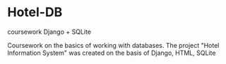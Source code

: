 # Hotel-DB
coursework Django + SQLite

Coursework on the basics of working with databases. The project "Hotel Information System" was created on the basis of Django, HTML, SQLite
